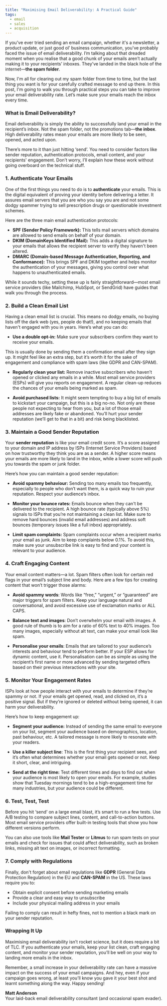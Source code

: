 ```yaml
---
title: "Maximising Email Deliverability: A Practical Guide"
tags:
  - email
  - sales
  - acquisition
---
```

If you've ever tried sending an email campaign, whether it's a newsletter, a product update, or just good ol’ business communication, you've probably faced the issue of email deliverability. I’m talking about that dreaded moment when you realise that a good chunk of your emails aren’t actually making it to your recipients’ inboxes. They’ve landed in the black hole of the internet—**the spam folder**. 

Now, I'm all for clearing out my spam folder from time to time, but the last thing you want is for your carefully crafted message to end up there. In this post, I'm going to walk you through practical steps you can take to improve your email deliverability rate. Let’s make sure your emails reach the inbox every time.

### What is Email Deliverability?

Email deliverability is simply the ability to successfully land your email in the recipient’s inbox. Not the spam folder, not the promotions tab—**the inbox**. High deliverability rates mean your emails are more likely to be seen, opened, and acted upon.

There’s more to it than just hitting ‘send’. You need to consider factors like sender reputation, authentication protocols, email content, and your recipients' engagement. Don’t worry, I’ll explain how these work without going overboard on the technical stuff.

### 1. **Authenticate Your Emails**

One of the first things you need to do is to **authenticate** your emails. This is the digital equivalent of proving your identity before delivering a letter. It assures email servers that you are who you say you are and not some dodgy spammer trying to sell prescription drugs or questionable investment schemes.

Here are the three main email authentication protocols:

- **SPF (Sender Policy Framework):** This tells mail servers which domains are allowed to send emails on behalf of your domain.
- **DKIM (DomainKeys Identified Mail):** This adds a digital signature to your emails that allows the recipient server to verify they haven't been altered.
- **DMARC (Domain-based Message Authentication, Reporting, and Conformance):** This brings SPF and DKIM together and helps monitor the authentication of your messages, giving you control over what happens to unauthenticated emails.

While it sounds techy, setting these up is fairly straightforward—most email service providers (like Mailchimp, HubSpot, or SendGrid) have guides that walk you through the process.

### 2. **Build a Clean Email List**

Having a clean email list is crucial. This means no dodgy emails, no buying lists off the dark web (yes, people do that!), and no keeping emails that haven't engaged with you in years. Here’s what you can do:

- **Use a double opt-in:** Make sure your subscribers confirm they want to receive your emails.

This is usually done by sending them a confirmation email after they sign up. It might feel like an extra step, but it’s worth it for the sake of engagement and compliance with spam laws (like GDPR and CAN-SPAM). 

- **Regularly clean your list:** Remove inactive subscribers who haven’t opened or clicked any emails in a while. Most email service providers (ESPs) will give you reports on engagement. A regular clean-up reduces the chances of your emails being marked as spam.

- **Avoid purchased lists:** It might seem tempting to buy a big list of emails to kickstart your campaign, but this is a big no-no. Not only are these people not expecting to hear from you, but a lot of those email addresses are likely fake or abandoned. You’ll hurt your sender reputation (we’ll get to that in a bit) and risk being blacklisted.

### 3. **Maintain a Good Sender Reputation**

Your **sender reputation** is like your email credit score. It’s a score assigned to your domain and IP address by ISPs (Internet Service Providers) based on how trustworthy they think you are as a sender. A higher score means your emails are more likely to land in the inbox, while a lower score will push you towards the spam or junk folder.

Here’s how you can maintain a good sender reputation:

- **Avoid spammy behaviour:** Sending too many emails too frequently, especially to people who don’t want them, is a quick way to ruin your reputation. Respect your audience’s inbox.
  
- **Monitor your bounce rates:** Emails bounce when they can't be delivered to the recipient. A high bounce rate (typically above 5%) signals to ISPs that you’re not maintaining a clean list. Make sure to remove hard bounces (invalid email addresses) and address soft bounces (temporary issues like a full inbox) appropriately.

- **Limit spam complaints:** Spam complaints occur when a recipient marks your email as junk. Aim to keep complaints below 0.1%. To avoid this, make sure your unsubscribe link is easy to find and your content is relevant to your audience.

### 4. **Craft Engaging Content**

Your email content matters—a lot. Spam filters often look for certain red flags in your email’s subject line and body. Here are a few tips for creating content that won’t trigger those alarms:

- **Avoid spammy words**: Words like “free,” “urgent,” or “guaranteed” are major triggers for spam filters. Keep your language natural and conversational, and avoid excessive use of exclamation marks or ALL CAPS.

- **Balance text and images**: Don’t overwhelm your email with images. A good rule of thumb is to aim for a ratio of 60% text to 40% images. Too many images, especially without alt text, can make your email look like spam.

- **Personalise your emails**: Emails that are tailored to your audience’s interests and behaviour tend to perform better. If your ESP allows for dynamic content, use it. Personalisation can be as simple as using the recipient’s first name or more advanced by sending targeted offers based on their previous interactions with your site.

### 5. **Monitor Your Engagement Rates**

ISPs look at how people interact with your emails to determine if they’re spammy or not. If your emails get opened, read, and clicked on, it’s a positive signal. But if they’re ignored or deleted without being opened, it can harm your deliverability. 

Here’s how to keep engagement up:

- **Segment your audience:** Instead of sending the same email to everyone on your list, segment your audience based on demographics, location, past behaviour, etc. A tailored message is more likely to resonate with your readers.

- **Use a killer subject line**: This is the first thing your recipient sees, and it’s often what determines whether your email gets opened or not. Keep it short, clear, and intriguing.

- **Send at the right time:** Test different times and days to find out when your audience is most likely to open your emails. For example, studies show that Tuesday mornings tend to be a high-engagement time for many industries, but your audience could be different.

### 6. **Test, Test, Test**

Before you hit ‘send’ on a large email blast, it’s smart to run a few tests. Use A/B testing to compare subject lines, content, and call-to-action buttons. Most email service providers offer built-in testing tools that show you how different versions perform. 

You can also use tools like **Mail Tester** or **Litmus** to run spam tests on your emails and check for issues that could affect deliverability, such as broken links, missing alt text on images, or incorrect formatting.

### 7. **Comply with Regulations**

Finally, don't forget about email regulations like **GDPR** (General Data Protection Regulation) in the EU and **CAN-SPAM** in the US. These laws require you to:

- Obtain explicit consent before sending marketing emails
- Provide a clear and easy way to unsubscribe
- Include your physical mailing address in your emails

Failing to comply can result in hefty fines, not to mention a black mark on your sender reputation.

### Wrapping It Up

Maximising email deliverability isn’t rocket science, but it does require a bit of TLC. If you authenticate your emails, keep your list clean, craft engaging content, and monitor your sender reputation, you’ll be well on your way to landing more emails in the inbox.

Remember, a small increase in your deliverability rate can have a massive impact on the success of your email campaigns. And hey, even if your campaign goes wrong, at least you’ll know you gave it your best shot and learnt something along the way. Happy sending!

**Matt Anderson**  
Your laid-back email deliverability consultant (and occasional spam evader).
